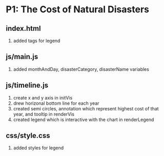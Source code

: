 # P1: The Cost of Natural Disasters

## index.html
1. added tags for legend

## js/main.js
1. added monthAndDay, disasterCategory, disasterName variables

## js/timeline.js
1. create x and y axis in initVis
1. drew horizonal bottom line for each year
1. created semi circles, annotation which represent highest cost of that year, and tooltip in renderVis
1. created legend which is interactive with the chart in renderLegend

## css/style.css
1. added styles for legend